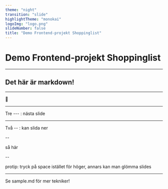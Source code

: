 ```yaml
---
theme: "night"
transition: "slide"
highlightTheme: "monokai"
logoImg: "logo.png"
slideNumber: false
title: "Demo Frontend-projekt Shoppinglist"
---
```


# Demo Frontend-projekt Shoppinglist

---

## Det här är markdown! 

---

🦆

---

Tre --- : nästa slide

---

Två -- : kan slida ner

--

så här

--

protip: tryck på space istället för höger, annars kan man glömma slides

---

Se sample.md för mer tekniker!

